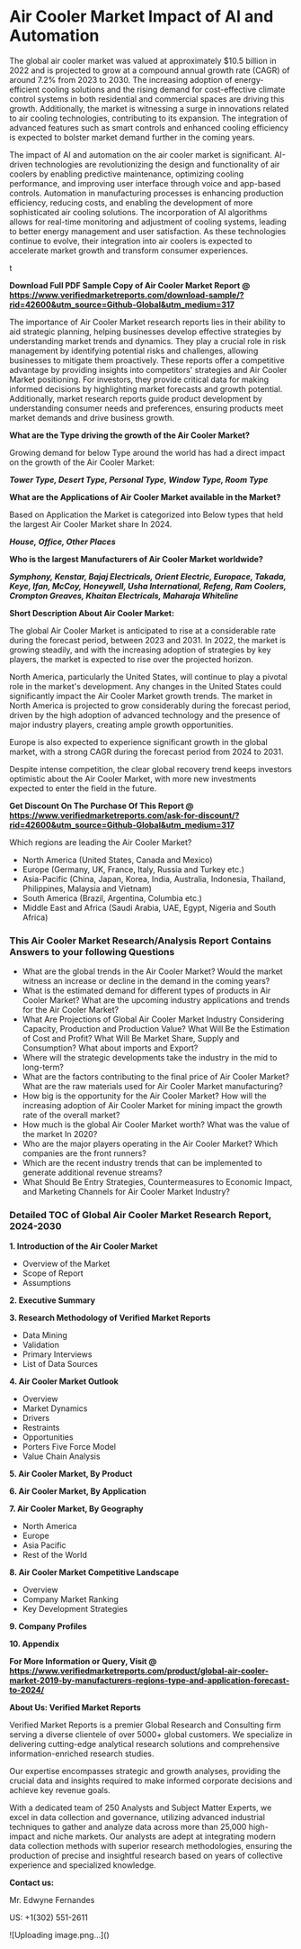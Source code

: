 <h1>Air Cooler Market Impact of AI and Automation</h1><p>The global air cooler market was valued at approximately $10.5 billion in 2022 and is projected to grow at a compound annual growth rate (CAGR) of around 7.2% from 2023 to 2030. The increasing adoption of energy-efficient cooling solutions and the rising demand for cost-effective climate control systems in both residential and commercial spaces are driving this growth. Additionally, the market is witnessing a surge in innovations related to air cooling technologies, contributing to its expansion. The integration of advanced features such as smart controls and enhanced cooling efficiency is expected to bolster market demand further in the coming years.</p><p>The impact of AI and automation on the air cooler market is significant. AI-driven technologies are revolutionizing the design and functionality of air coolers by enabling predictive maintenance, optimizing cooling performance, and improving user interface through voice and app-based controls. Automation in manufacturing processes is enhancing production efficiency, reducing costs, and enabling the development of more sophisticated air cooling solutions. The incorporation of AI algorithms allows for real-time monitoring and adjustment of cooling systems, leading to better energy management and user satisfaction. As these technologies continue to evolve, their integration into air coolers is expected to accelerate market growth and transform consumer experiences.</p>t</p><p id="" class=""><strong>Download Full PDF Sample Copy of Air Cooler Market Report @ <a href="https://www.verifiedmarketreports.com/download-sample/?rid=42600&utm_source=Github-Global&utm_medium=317" target="_blank">https://www.verifiedmarketreports.com/download-sample/?rid=42600&utm_source=Github-Global&utm_medium=317</a></strong></p><p>The importance of&nbsp;Air Cooler Market research reports lies in their ability to aid strategic planning, helping businesses develop effective strategies by understanding market trends and dynamics. They play a crucial role in risk management by identifying potential risks and challenges, allowing businesses to mitigate them proactively. These reports offer a competitive advantage by providing insights into competitors' strategies and Air Cooler Market positioning. For investors, they provide critical data for making informed decisions by highlighting market forecasts and growth potential. Additionally, market research reports guide product development by understanding consumer needs and preferences, ensuring products meet market demands and drive business growth.</p><p><strong>What are the&nbsp;Type driving the growth of the Air Cooler Market?</strong></p><p id="" class="">Growing demand for below Type around the world has had a direct impact on the growth of the Air Cooler Market:</p><em><strong>Tower Type, Desert Type, Personal Type, Window Type, Room Type</strong></em></p><strong>What are the&nbsp;Applications&nbsp;of Air Cooler Market available in the Market?</strong></p><p id="" class="">Based on Application the Market is categorized into Below types that held the largest Air Cooler Market share In 2024.</p><em><strong>House, Office, Other Places</strong></em></p><strong>Who is the largest Manufacturers of Air Cooler Market worldwide?</strong></p><p><em><strong>Symphony, Kenstar, Bajaj Electricals, Orient Electric, Europace, Takada, Keye, Ifan, McCoy, Honeywell, Usha International, Refeng, Ram Coolers, Crompton Greaves, Khaitan Electricals, Maharaja Whiteline</strong></em></p><p id="" class=""><strong>Short Description About Air Cooler Market:</strong></p><p>The global Air Cooler Market is anticipated to rise at a considerable rate during the forecast period, between 2023 and 2031. In 2022, the market is growing steadily, and with the increasing adoption of strategies by key players, the market is expected to rise over the projected horizon.</p><p>North America, particularly the United States, will continue to play a pivotal role in the market's development. Any changes in the United States could significantly impact the Air Cooler Market growth trends. The market in North America is projected to grow considerably during the forecast period, driven by the high adoption of advanced technology and the presence of major industry players, creating ample growth opportunities.</p><p>Europe is also expected to experience significant growth in the global market, with a strong CAGR during the forecast period from 2024 to 2031.</p><p>Despite intense competition, the clear global recovery trend keeps investors optimistic about the Air Cooler Market, with more new investments expected to enter the field in the future.</p><p id="" class=""><strong>Get Discount On The Purchase Of This Report @ <a href="https://www.verifiedmarketreports.com/ask-for-discount/?rid=42600&utm_source=Github-Global&utm_medium=317" target="_blank">https://www.verifiedmarketreports.com/ask-for-discount/?rid=42600&utm_source=Github-Global&utm_medium=317</a></strong></p>Which regions are leading the Air Cooler Market?</p><ul><li>North America (United States, Canada and Mexico)</li><li>Europe (Germany, UK, France, Italy, Russia and Turkey etc.)</li><li>Asia-Pacific (China, Japan, Korea, India, Australia, Indonesia, Thailand, Philippines, Malaysia and Vietnam)</li><li>South America (Brazil, Argentina, Columbia etc.)</li><li>Middle East and Africa (Saudi Arabia, UAE, Egypt, Nigeria and South Africa)</li></ul><h3 id="" class="">This Air Cooler Market Research/Analysis Report Contains Answers to your following Questions</h3><ul><li>What are the global trends in the Air Cooler Market? Would the market witness an increase or decline in the demand in the coming years?</li><li>What is the estimated demand for different types of products in Air Cooler Market? What are the upcoming industry applications and trends for the Air Cooler Market?</li><li>What Are Projections of Global Air Cooler Market Industry Considering Capacity, Production and Production Value? What Will Be the Estimation of Cost and Profit? What Will Be Market Share, Supply and Consumption? What about imports and Export?</li><li>Where will the strategic developments take the industry in the mid to long-term?</li><li>What are the factors contributing to the final price of Air Cooler Market? What are the raw materials used for Air Cooler Market manufacturing?</li><li>How big is the opportunity for the Air Cooler Market? How will the increasing adoption of Air Cooler Market for mining impact the growth rate of the overall market?</li><li>How much is the global Air Cooler Market worth? What was the value of the market In 2020?</li><li>Who are the major players operating in the Air Cooler Market? Which companies are the front runners?</li><li>Which are the recent industry trends that can be implemented to generate additional revenue streams?</li><li>What Should Be Entry Strategies, Countermeasures to Economic Impact, and Marketing Channels for Air Cooler Market Industry?</li></ul><h3 id="" class="">Detailed TOC of Global Air Cooler Market Research Report, 2024-2030</h3><p id="" class=""><strong>1. Introduction of the Air Cooler Market</strong></p><ul><li>Overview of the Market</li><li>Scope of Report</li><li>Assumptions</li></ul><p id="" class=""><strong>2. Executive Summary</strong></p><p id="" class=""><strong>3. Research Methodology of Verified Market Reports</strong></p><ul><li>Data Mining</li><li>Validation</li><li>Primary Interviews</li><li>List of Data Sources</li></ul><p id="" class=""><strong>4. Air Cooler Market Outlook</strong></p><ul><li>Overview</li><li>Market Dynamics</li><li>Drivers</li><li>Restraints</li><li>Opportunities</li><li>Porters Five Force Model</li><li>Value Chain Analysis</li></ul><p id="" class=""><strong>5. Air Cooler Market, By Product</strong></p><p id="" class=""><strong>6. Air Cooler Market, By Application</strong></p><p id="" class=""><strong>7. Air Cooler Market, By Geography</strong></p><ul><li>North America</li><li>Europe</li><li>Asia Pacific</li><li>Rest of the World</li></ul><p id="" class=""><strong>8. Air Cooler Market Competitive Landscape</strong></p><ul><li>Overview</li><li>Company Market Ranking</li><li>Key Development Strategies</li></ul><p id="" class=""><strong>9. Company Profiles</strong></p><p id="" class=""><strong>10. Appendix</strong></p><p id="" class=""><strong>For More Information or Query, Visit @ <a href="https://www.verifiedmarketreports.com/product/global-air-cooler-market-2019-by-manufacturers-regions-type-and-application-forecast-to-2024/" target="_blank">https://www.verifiedmarketreports.com/product/global-air-cooler-market-2019-by-manufacturers-regions-type-and-application-forecast-to-2024/</a></strong></p><p id="" class=""><strong>About Us: Verified Market Reports</strong></p><p id="" class="">Verified Market Reports is a premier Global Research and Consulting firm serving a diverse clientele of over 5000+ global customers. We specialize in delivering cutting-edge analytical research solutions and comprehensive information-enriched research studies.</p><p id="" class="">Our expertise encompasses strategic and growth analyses, providing the crucial data and insights required to make informed corporate decisions and achieve key revenue goals.</p><p id="" class="">With a dedicated team of 250 Analysts and Subject Matter Experts, we excel in data collection and governance, utilizing advanced industrial techniques to gather and analyze data across more than 25,000 high-impact and niche markets. Our analysts are adept at integrating modern data collection methods with superior research methodologies, ensuring the production of precise and insightful research based on years of collective experience and specialized knowledge.</p><p id="" class=""><strong>Contact us:</strong></p><p id="" class="">Mr. Edwyne Fernandes</p><p id="" class="">US: +1(302) 551-2611</p>
![Uploading image.png…]()
